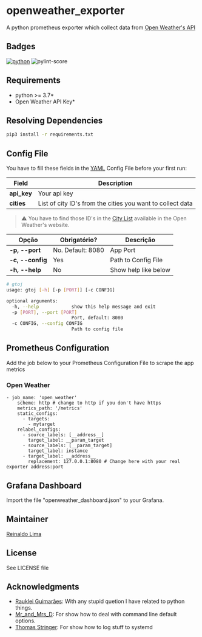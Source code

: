 # openweather_exporter

A python prometheus exporter which collect data from [Open Weather's API]

## Badges

[![python][python-badge]][python-version] ![pylint-score]

## Requirements

* python >= 3.7*
* Open Weather API Key*

## Resolving Dependencies

```sh
pip3 install -r requirements.txt
```
## Config File

You have to fill these fields in the [YAML](https://en.wikipedia.org/wiki/YAML) Config File before your first run:

| Field   | Description |
|---------|-------------|
| **api_key** | Your api key |
| **cities** | List of city ID's from the cities you want to collect data |

> :warning: You have to find those ID's in the [City List] available in the Open Weather's website.

| Opção | Obrigatório? | Descrição |
|-------|--------------|-----------|
| **-p, --port** | No. Default: 8080 | App Port |
| **-c, --config** | Yes | Path to Config File |
| **-h, --help** | No | Show help like below |

```sh
# gtoj
usage: gtoj [-h] [-p [PORT]] [-c CONFIG]

optional arguments:
  -h, --help            show this help message and exit
  -p [PORT], --port [PORT]
                        Port, default: 8080
  -c CONFIG, --config CONFIG
                        Path to config file
```

## Prometheus Configuration

Add the job below to your Prometheus Configuration File to scrape the app metrics

### Open Weather

```
- job_name: 'open_weather'
    scheme: http # change to http if you don't have https
    metrics_path: '/metrics'
    static_configs:
      - targets:
        - mytarget
    relabel_configs:
      - source_labels: [__address__]
        target_label: __param_target
      - source_labels: [__param_target]
        target_label: instance
      - target_label: __address__
        replacement: 127.0.0.1:8080 # Change here with your real exporter address:port
```

## Grafana Dashboard

Import the file "openweather_dashboard.json" to your Grafana.

## Maintainer

 [Reinaldo Lima]

## License

See LICENSE file

## Acknowledgments

* [Rauklei Guimarães]: With any stupid quetion I have related to python things.
* [Mr_and_Mrs_D]: For show how to deal with command line default options.
* [Thomas Stringer]: For show how to log stuff to systemd

[//]: #

[Open Weather's API]: https://openweathermap.org/api
[python-badge]: https://img.shields.io/badge/python-3.7.5-blue
[python-version]: https://www.python.org/downloads/release/python-375/
[pylint-score]: https://mperlet.github.io/pybadge/badges/8.89.svg
[City List]: https://bulk.openweathermap.org/sample/city.list.json.gz
[Reinaldo Lima]: https://github.com/reimlima
[Rauklei Guimarães]: https://twitter.com/rauklei
[Mr_and_Mrs_D]: https://stackoverflow.com/questions/15301147/python-argparse-default-value-or-specified-value
[Thomas Stringer]: https://trstringer.com/systemd-logging-in-python/
